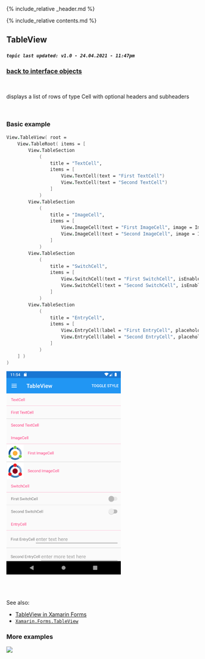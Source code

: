 {% include_relative _header.md %}

{% include_relative contents.md %}

TableView
--------
##### `topic last updated: v1.0 - 24.04.2021 - 11:47pm`

### [back to interface objects](view-interface-objects.html#interface-objects)

<br />

displays a list of rows of type Cell with optional headers and subheaders

<br /> 

### Basic example


```fsharp 
View.TableView( root = 
    View.TableRoot( items = [
        View.TableSection
            (
                title = "TextCell",
                items = [
                    View.TextCell(text = "First TextCell") 
                    View.TextCell(text = "Second TextCell")
                ]
            )
        View.TableSection
            (
                title = "ImageCell",
                items = [
                    View.ImageCell(text = "First ImageCell", image = Image.ImagePath "icon.png") 
                    View.ImageCell(text = "Second ImageCell", image = Image.ImagePath "icon2.png") 
                ]
            )
        View.TableSection
            (
                title = "SwitchCell",
                items = [
                    View.SwitchCell(text = "First SwitchCell", isEnabled = false)
                    View.SwitchCell(text = "Second SwitchCell", isEnabled = true)
                ]
            )
        View.TableSection
            (
                title = "EntryCell",
                items = [
                    View.EntryCell(label = "First EntryCell", placeholder = "enter text here")
                    View.EntryCell(label = "Second EntryCell", placeholder = "enter more text here")
                ]
            )
    ] )
)
```

<img src="images/view/TableView-adr-basic.png" width="300">

<br /> <br /> 

See also:

* [TableView in Xamarin Forms](https://docs.microsoft.com/en-us/xamarin/xamarin-forms/user-interface/TableView)
* [`Xamarin.Forms.TableView`](https://docs.microsoft.com/en-us/dotnet/api/Xamarin.Forms.TableView)


### More examples

<img src="https://user-images.githubusercontent.com/52166903/60177365-9d737900-9810-11e9-92d5-88487316bbf6.png" width="400">